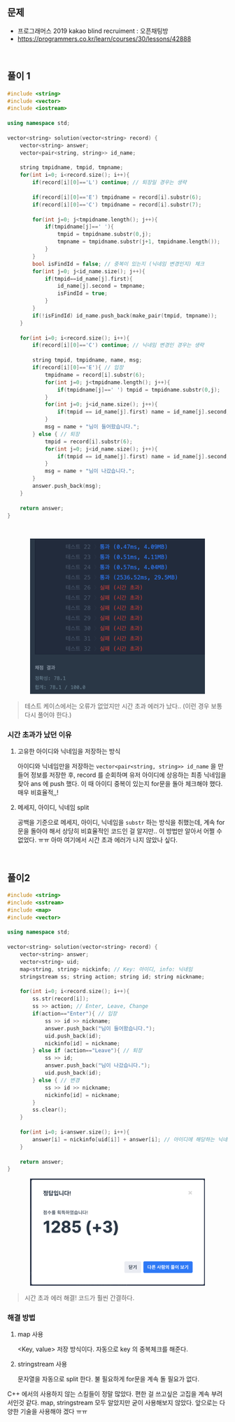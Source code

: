 ## 문제
- 프로그래머스 2019 kakao blind recruiment : 오픈채팅방
- https://programmers.co.kr/learn/courses/30/lessons/42888

<br/>

## 풀이 1
```c++
#include <string>
#include <vector>
#include <iostream>

using namespace std;

vector<string> solution(vector<string> record) {
    vector<string> answer;
    vector<pair<string, string>> id_name;
    
    string tmpidname, tmpid, tmpname;
    for(int i=0; i<record.size(); i++){
        if(record[i][0]=='L') continue; // 퇴장일 경우는 생략
        
        if(record[i][0]=='E') tmpidname = record[i].substr(6);
        if(record[i][0]=='C') tmpidname = record[i].substr(7);
        
        for(int j=0; j<tmpidname.length(); j++){
            if(tmpidname[j]==' '){
                tmpid = tmpidname.substr(0,j);
                tmpname = tmpidname.substr(j+1, tmpidname.length());
            }
        }
        bool isFindId = false; // 중복이 있는지 (닉네임 변경인지) 체크
        for(int j=0; j<id_name.size(); j++){
            if(tmpid==id_name[j].first){
                id_name[j].second = tmpname;
                isFindId = true;
            }
        }
        if(!isFindId) id_name.push_back(make_pair(tmpid, tmpname));
    }
    
    for(int i=0; i<record.size(); i++){
        if(record[i][0]=='C') continue; // 닉네임 변경인 경우는 생략
        
        string tmpid, tmpidname, name, msg;
        if(record[i][0]=='E'){ // 입장
            tmpidname = record[i].substr(6);
            for(int j=0; j<tmpidname.length(); j++){
                if(tmpidname[j]==' ') tmpid = tmpidname.substr(0,j);
            }
            for(int j=0; j<id_name.size(); j++){
                if(tmpid == id_name[j].first) name = id_name[j].second;
            }
            msg = name + "님이 들어왔습니다.";
        } else { // 퇴장
            tmpid = record[i].substr(6);
            for(int j=0; j<id_name.size(); j++){
                if(tmpid == id_name[j].first) name = id_name[j].second;
            }
            msg = name + "님이 나갔습니다.";
        }
        answer.push_back(msg);
    }
    
    return answer;
}
```

<br/>

<p align="center"><img src="./screenshots/prog_오픈채팅방에러.png" width="400"></p>

> 테스트 케이스에서는 오류가 없었지만 시간 초과 에러가 났다.. (이런 경우 보통 다시 풀어야 한다.)



### 시간 초과가 났던 이유

1. 고유한 아이디와 닉네임을 저장하는 방식

   아이디와 닉네임만을 저장하는 `vector<pair<string, string>> id_name` 을 만들어 정보를 저장한 후, record 를 순회하며 유저 아이디에 상응하는 최종 닉네임을 찾아 ans 에 push 했다. 이 때 아이디 중복이 있는지 for문을 돌아 체크해야 했다. 매우 비효율적,,!

2. 메세지, 아이디, 닉네임 split

   공백을 기준으로 메세지, 아이디, 닉네임을 `substr` 하는 방식을 취했는데, 계속 for문을 돌아야 해서 상당히 비효율적인 코드인 걸 알지만.. 이 방법만 알아서 어쩔 수 없었다. ㅠㅠ 아마 여기에서 시간 초과 에러가 나지 않았나 싶다.

<br/>



## 풀이2

```c++
#include <string>
#include <sstream>
#include <map>
#include <vector>

using namespace std;

vector<string> solution(vector<string> record) {
    vector<string> answer;
    vector<string> uid;
    map<string, string> nickinfo; // Key: 아이디, info: 닉네임
    stringstream ss; string action; string id; string nickname;
    
    for(int i=0; i<record.size(); i++){
        ss.str(record[i]);
        ss >> action; // Enter, Leave, Change
        if(action=="Enter"){ // 입장
            ss >> id >> nickname;
            answer.push_back("님이 들어왔습니다.");
            uid.push_back(id);
            nickinfo[id] = nickname;
        } else if (action=="Leave"){ // 퇴장
            ss >> id;
            answer.push_back("님이 나갔습니다.");
            uid.push_back(id);
        } else { // 변경
            ss >> id >> nickname;
            nickinfo[id] = nickname;
        }
        ss.clear();
    }
    
    for(int i=0; i<answer.size(); i++){
        answer[i] = nickinfo[uid[i]] + answer[i]; // 아이디에 해당하는 닉네임
    }
    
    return answer;
}
```



<p align="center"><img src="./screenshots/prog_오픈채팅방.png" width="400"></p>

> 시간 초과 에러 해결! 코드가 훨씬 간결하다.



### 해결 방법

1. map 사용

   <Key, value> 저장 방식이다. 자동으로 key 의 중복체크를 해준다.

2. stringstream 사용

   문자열을 자동으로 split 한다. 불 필요하게 for문을 계속 돌 필요가 없다.



C++ 에서의 사용하지 않는 스킬들이 정말 많았다. 편한 걸 쓰고싶은 고집을 계속 부려서인것 같다. map, stringstream 모두 알았지만 굳이 사용해보지 않았다. 앞으로는 다양한 기술을 사용해야 겠다 ㅠㅠ

